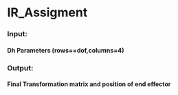 # IR_Assigment

### Input: 
#### Dh Parameters (rows==dof,columns=4)
### Output:
#### Final Transformation matrix and position of end effector
